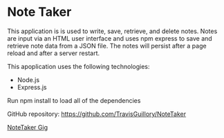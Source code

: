 # Note Taker

This application is is used to write, save, retrieve,  and delete notes. Notes are input via an HTML user interface and uses npm express to save and retrieve note data from a JSON file.
The notes will persist after a page reload and after a server restart.

This apoplication uses the following technologies:
* Node.js
* Express.js

Run npm install to load all of the dependencies

GitHub repository: https://github.com/TravisGuillory/NoteTaker

[NoteTaker Gig](notetakergif.gig)

